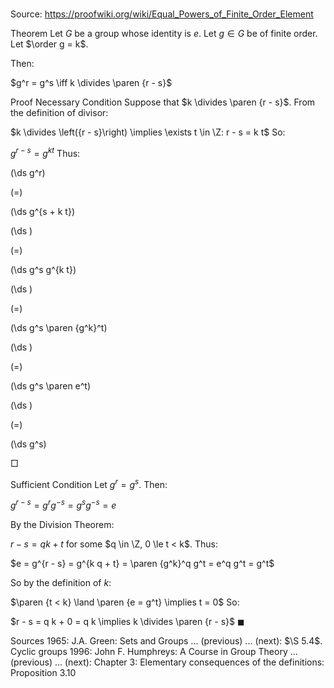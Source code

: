 # 

Source: https://proofwiki.org/wiki/Equal_Powers_of_Finite_Order_Element



Theorem
Let $G$ be a group whose identity is $e$.
Let $g \in G$ be of finite order.
Let $\order g = k$.

Then:

$g^r = g^s \iff k \divides \paren {r - s}$


Proof
Necessary Condition
Suppose that $k \divides \paren {r - s}$.
From the definition of divisor:

$k \divides \left({r - s}\right) \implies \exists t \in \Z: r - s = k t$
So:

$g^{r - s} = g^{k t}$
Thus:














\(\ds g^r\)

\(=\)







\(\ds g^{s + k t}\)




















\(\ds \)

\(=\)







\(\ds g^s g^{k t}\)




















\(\ds \)

\(=\)







\(\ds g^s \paren {g^k}^t\)




















\(\ds \)

\(=\)







\(\ds g^s \paren e^t\)




















\(\ds \)

\(=\)







\(\ds g^s\)









$\Box$


Sufficient Condition
Let $g^r = g^s$.
Then:

$g^{r - s} = g^r g^{-s} = g^s g^{-s} = e$
 
By the Division Theorem:

$r - s = q k + t$
for some $q \in \Z, 0 \le t < k$.
Thus:

$e = g^{r - s} = g^{k q + t} = \paren {g^k}^q g^t = e^q g^t = g^t$

So by the definition of $k$:

$\paren {t < k} \land \paren {e = g^t} \implies t = 0$
So:

$r - s = q k + 0 = q k \implies k \divides \paren {r - s}$
$\blacksquare$


Sources
1965: J.A. Green: Sets and Groups ... (previous) ... (next): $\S 5.4$. Cyclic groups
1996: John F. Humphreys: A Course in Group Theory ... (previous) ... (next): Chapter $3$: Elementary consequences of the definitions: Proposition $3.10$




